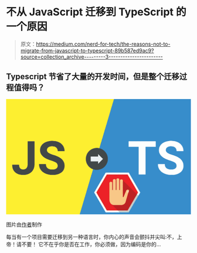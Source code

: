 # 不从 JavaScript 迁移到 TypeScript 的一个原因

> 原文：<https://medium.com/nerd-for-tech/the-reasons-not-to-migrate-from-javascript-to-typescript-89b587ed9ac9?source=collection_archive---------3----------------------->

## Typescript 节省了大量的开发时间，但是整个迁移过程值得吗？

![](img/908f869922a1ae59174dcc4fff84d11c.png)

图片由[作者](https://www.udemy.com/user/arnold-abraham-3/)制作

每当有一个项目需要迁移到另一种语言时，你内心的声音会颤抖并尖叫:不，上帝！请不要！
它不在乎你是否在工作，你必须做，因为编码是你的…